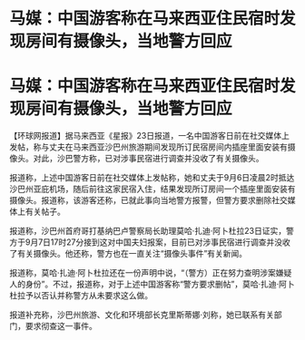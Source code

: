 # 马媒：中国游客称在马来西亚住民宿时发现房间有摄像头，当地警方回应

# 马媒：中国游客称在马来西亚住民宿时发现房间有摄像头，当地警方回应

【环球网报道】据马来西亚《星报》23日报道，一名中国游客日前在社交媒体上发帖，称与丈夫在马来西亚沙巴州旅游期间发现所订民宿房间内插座里面安装有摄像头。对此，沙巴警方称，已对涉事民宿进行调查并没收了有关摄像头。

报道称，上述中国游客日前在社交媒体上发帖称，她和丈夫于9月6日凌晨2时抵达沙巴州亚庇机场，随后前往这家民宿入住，结果发现所订房间一个插座里面安装有摄像头。报道称，该游客还称，已就此事向当地警方报警，但警方要求删除社交媒体上有关帖子。

报道称，沙巴州首府哥打基纳巴卢警察局长助理莫哈·扎迪·阿卜杜拉23日证实，警方于9月7日17时27分接到这对中国夫妇报案，目前已对涉事民宿进行调查并没收了有关摄像头。他还称，警方也在一直关注“摄像头事件”有关新闻。

报道称，莫哈·扎迪·阿卜杜拉还在一份声明中说，“（警方）正在努力查明涉案嫌疑人的身份”。不过，报道称，对于上述中国游客称“警方要求删帖”，莫哈·扎迪·阿卜杜拉予以否认并称警方从未要求这么做。

报道补充称，沙巴州旅游、文化和环境部长克里斯蒂娜·刘称，她已联系有关部门，要求彻查这一事件。

